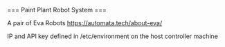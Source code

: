 === Paint Plant Robot System ===

A pair of Eva Robots https://automata.tech/about-eva/

IP and API key defined in /etc/environment on the host controller machine